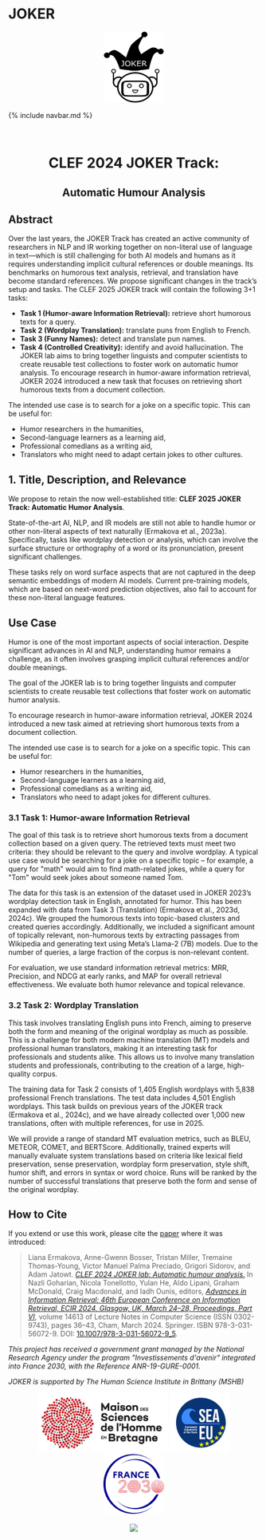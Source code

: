 
# JOKER
<p align="center">
  <img src="./img/joker.png" width="120" height="142">
</p>

{% include navbar.md %}

<br>
  <h1 align="center">CLEF 2024 JOKER Track:</h1>
  <h2 align="center">Automatic Humour Analysis</h2> 

## Abstract

Over the last years, the JOKER Track has created an active community of researchers in NLP and IR working together on non-literal use of language in text—which is still challenging for both AI models and humans as it requires understanding implicit cultural references or double meanings. Its benchmarks on humorous text analysis, retrieval, and translation have become standard references. We propose significant changes in the track’s setup and tasks. The CLEF 2025 JOKER track will contain the following 3+1 tasks: 

- **Task 1 (Humor-aware Information Retrieval):** retrieve short humorous texts for a query. 
- **Task 2 (Wordplay Translation):** translate puns from English to French. 
- **Task 3 (Funny Names):** detect and translate pun names. 
- **Task 4 (Controlled Creativity):** identify and avoid hallucination.
  The JOKER lab aims to bring together linguists and computer scientists to create reusable test collections to foster work on automatic humor analysis. To encourage research in humor-aware information retrieval, JOKER 2024 introduced a new task that focuses on retrieving short humorous texts from a document collection. 

The intended use case is to search for a joke on a specific topic. This can be useful for:
- Humor researchers in the humanities,
- Second-language learners as a learning aid,
- Professional comedians as a writing aid,
- Translators who might need to adapt certain jokes to other cultures.

## 1. Title, Description, and Relevance

We propose to retain the now well-established title: **CLEF 2025 JOKER Track: Automatic Humor Analysis**.

State-of-the-art AI, NLP, and IR models are still not able to handle humor or other non-literal aspects of text naturally (Ermakova et al., 2023a). Specifically, tasks like wordplay detection or analysis, which can involve the surface structure or orthography of a word or its pronunciation, present significant challenges.

These tasks rely on word surface aspects that are not captured in the deep semantic embeddings of modern AI models. Current pre-training models, which are based on next-word prediction objectives, also fail to account for these non-literal language features.

## Use Case

Humor is one of the most important aspects of social interaction. Despite significant advances in AI and NLP, understanding humor remains a challenge, as it often involves grasping implicit cultural references and/or double meanings. 

The goal of the JOKER lab is to bring together linguists and computer scientists to create reusable test collections that foster work on automatic humor analysis.

To encourage research in humor-aware information retrieval, JOKER 2024 introduced a new task aimed at retrieving short humorous texts from a document collection. 

The intended use case is to search for a joke on a specific topic. This can be useful for:
- Humor researchers in the humanities,
- Second-language learners as a learning aid,
- Professional comedians as a writing aid,
- Translators who need to adapt jokes for different cultures.
### 3.1 Task 1: Humor-aware Information Retrieval

The goal of this task is to retrieve short humorous texts from a document collection based on a given query. The retrieved texts must meet two criteria: they should be relevant to the query and involve wordplay. A typical use case would be searching for a joke on a specific topic – for example, a query for "math" would aim to find math-related jokes, while a query for "Tom" would seek jokes about someone named Tom.

The data for this task is an extension of the dataset used in JOKER 2023’s wordplay detection task in English, annotated for humor. This has been expanded with data from Task 3 (Translation) (Ermakova et al., 2023d, 2024c). We grouped the humorous texts into topic-based clusters and created queries accordingly. Additionally, we included a significant amount of topically relevant, non-humorous texts by extracting passages from Wikipedia and generating text using Meta’s Llama-2 (7B) models. Due to the number of queries, a large fraction of the corpus is non-relevant content.

For evaluation, we use standard information retrieval metrics: MRR, Precision, and NDCG at early ranks, and MAP for overall retrieval effectiveness. We evaluate both humor relevance and topical relevance.

### 3.2 Task 2: Wordplay Translation

This task involves translating English puns into French, aiming to preserve both the form and meaning of the original wordplay as much as possible. This is a challenge for both modern machine translation (MT) models and professional human translators, making it an interesting task for professionals and students alike. This allows us to involve many translation students and professionals, contributing to the creation of a large, high-quality corpus.

The training data for Task 2 consists of 1,405 English wordplays with 5,838 professional French translations. The test data includes 4,501 English wordplays. This task builds on previous years of the JOKER track (Ermakova et al., 2024c), and we have already collected over 1,000 new translations, often with multiple references, for use in 2025.

We will provide a range of standard MT evaluation metrics, such as BLEU, METEOR, COMET, and BERTScore. Additionally, trained experts will manually evaluate system translations based on criteria like lexical field preservation, sense preservation, wordplay form preservation, style shift, humor shift, and errors in syntax or word choice. Runs will be ranked by the number of successful translations that preserve both the form and sense of the original wordplay.


## How to Cite
If you extend or use this work, please cite the [paper](https://link.springer.com/chapter/10.1007/978-3-031-13643-6_27) where it was introduced:

> Liana Ermakova, Anne-Gwenn Bosser, Tristan Miller, Tremaine Thomas-Young, Victor Manuel Palma Preciado, Grigori Sidorov, and Adam Jatowt. *[CLEF 2024 JOKER lab: Automatic humour analysis.](https://link.springer.com/content/pdf/10.1007/978-3-031-56072-9_5.pdf)* In Nazli Goharian, Nicola Tonellotto, Yulan He, Aldo Lipani, Graham McDonald, Craig Macdonald, and Iadh Ounis, editors, _[Advances in Information Retrieval: 46th European Conference on Information Retrieval, ECIR 2024, Glasgow, UK, March 24–28, Proceedings, Part VI](https://link.springer.com/book/10.1007/978-3-031-56072-9)_, volume 14613 of Lecture Notes in Computer Science (ISSN 0302-9743), pages 36–43, Cham, March 2024. Springer. ISBN 978-3-031-56072-9. DOI: [10.1007/978-3-031-56072-9_5](https://dx.doi.org/10.1007/978-3-031-56072-9_5).


<p>
<em>This project has received a government grant managed by the National Research Agency under the program "Investissements d'avenir" integrated into France 2030, with the Reference ANR-19-GURE-0001.</em>
</p>
<p>
<em>JOKER is supported by The Human Science Institute in Brittany (MSHB)</em>
</p>
<div align="center">
  <a href="https://www.mshb.fr"><img src="img/mshb.jpg" height="120"></a>
  <a href="https://sea-eu.org/?lang=fr"><img src="img/sea-eu.png" height="120"></a>
  <a href="https://www.gouvernement.fr/le-programme-d-investissements-d-avenir"><img src="img/Logotype France 2030.jpg" height="120"></a>
</div>
<br />
<div align="center">
  <a href="https://clef2022.clef-initiative.eu/index.php"><img src="img/clef2024.png" height="90"></a> 
</div>
